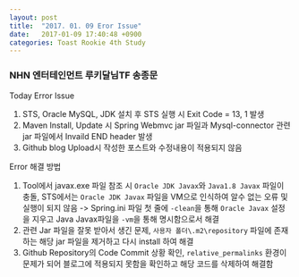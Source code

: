 ```yaml
---
layout: post
title:  "2017. 01. 09 Eror Issue"
date:   2017-01-09 17:40:48 +0900
categories: Toast Rookie 4th Study
---
```


### NHN 엔터테인먼트 루키달님TF 송종문 ###

Today Error Issue

1. STS, Oracle MySQL, JDK 설치 후 STS 실행 시 Exit Code = 13, 1 발생
2. Maven Install, Update 시 Spring Webmvc jar 파일과 Mysql-connector 관련 jar 파일에서 Invaild END header 발생 
3. Github blog Upload시 작성한 포스트와 수정내용이 적용되지 않음

Error 해결 방법

1. Tool에서 javax.exe 파일 참조 시  `Oracle JDK Javax`와 `Java1.8 Javax` 파일이 충돌, STS에서는 `Oracle JDK Javax` 파일을 VM으로 인식하여 알수 없는 오류 및 실행이 되지 않음 -> Spring.ini 파일 첫 줄에 `-clean`을 통해 `Oracle Javax` 설정을 지우고 Java Javax파일을 `-vm`을 통해 명시함으로서 해결
2. 관련 Jar 파일을 잘못 받아서 생긴 문제, `사용자 폴더\.m2\repository` 파일에 존재하는 해당 jar 파일을 제거하고 다시 install 하여 해결
3. Github Repository의 Code Commit 상황 확인, `relative_permalinks` 환경이 문제가 되어 블로그에 적용되지 못함을 확인하고 해당 코드를 삭제하여 해결함

